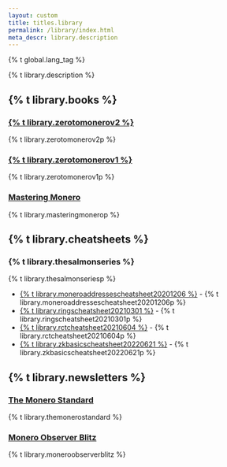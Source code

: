 ```yaml
---
layout: custom
title: titles.library
permalink: /library/index.html
meta_descr: library.description
---
```

{% t global.lang_tag %}
<div class="about-monero">
    <div class="center-xs container description">
      <p class="text-center">{% t library.description %}</p>
    </div>
    <section class="container full">
        <div class="info-block text-adapt">
            <h2>{% t library.books %}</h2>
            <div>
                <h3><a href="Zero-to-Monero-2-0-0.pdf">{% t library.zerotomonerov2 %}</a></h3>
                    <p>{% t library.zerotomonerov2p %}</p>
                <h3><a href="Zero-to-Monero-1-0-0.pdf">{% t library.zerotomonerov1 %}</a></h3>
                    <p>{% t library.zerotomonerov1p %}</p>
                <h3><a href="https://masteringmonero.com/free-download.html" target="_blank">Mastering Monero</a></h3>
                    <p>{% t library.masteringmonerop %}</p> 
            </div>
        </div>
    </section>
    <section class="container full">
        <div class="info-block text-adapt">
            <h2>{% t library.cheatsheets %}</h2>
            <div>
                <h3>{% t library.thesalmonseries %}</h3>
                    <p>
                    {% t library.thesalmonseriesp %}
                    <ul><li>
                    <a href="MoneroAddressesCheatsheet20201206.pdf">{% t library.moneroaddressescheatsheet20201206 %}</a> - {% t library.moneroaddressescheatsheet20201206p %}
                    </li><li>
                    <a href="RingsCheatsheet20210301.pdf">{% t library.ringscheatsheet20210301 %}</a> - {% t library.ringscheatsheet20210301p %}
                    </li><li>
                    <a href="RctCheatsheet20210604.pdf">{% t library.rctcheatsheet20210604 %}</a> - {% t library.rctcheatsheet20210604p %}
                    </li><li>
                    <a href="ZKbasicsCheatsheet20220621.pdf">{% t library.zkbasicscheatsheet20220621 %}</a> - {% t library.zkbasicscheatsheet20220621p %}
                    </li></ul>
                    </p>
            </div>
        </div>
    </section>
    <section class="container full">
        <div class="info-block text-adapt">
            <h2>{% t library.newsletters %}</h2>
            <div>
                <h3><a href="https://localmonero.co/the-monero-standard">The Monero Standard</a></h3>
                  <p>{% t library.themonerostandard %}</p>
                <h3><a href="https://monero.observer/tag/blitz/">Monero Observer Blitz</a></h3>
                  <p>{% t library.moneroobserverblitz %}</p>
            </div>
        </div>
    </section>
</div>
